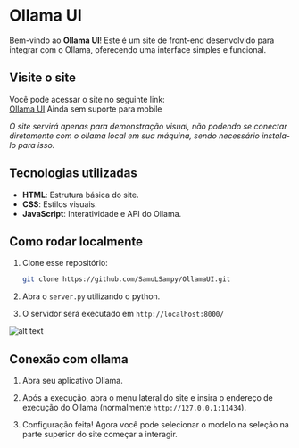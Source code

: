 # Ollama UI

Bem-vindo ao **Ollama UI**! Este é um site de front-end desenvolvido para integrar com o Ollama, oferecendo uma interface simples e funcional.

## Visite o site

Você pode acessar o site no seguinte link:  
[Ollama UI](https://ollama-ui-ten.vercel.app/)
Ainda sem suporte para mobile

*O site servirá apenas para demonstração visual, não podendo se conectar diretamente com o ollama local em sua máquina, sendo necessário instala-lo para isso.*

## Tecnologias utilizadas

- **HTML**: Estrutura básica do site.
- **CSS**: Estilos visuais.
- **JavaScript**: Interatividade e API do Ollama.

## Como rodar localmente

1. Clone esse repositório:
   ```bash
   git clone https://github.com/SamuLSampy/OllamaUI.git
   
2. Abra o ```server.py``` utilizando o python.

3. O servidor será executado em ```http://localhost:8000/```

![alt text](https://github.com/SamuLSampy/OllamaUI/blob/master/public/examples/page.png?raw=true)

## Conexão com ollama

1. Abra seu aplicativo Ollama.

2. Após a execução, abra o menu lateral do site e insira o endereço de execução do Ollama (normalmente ```http://127.0.0.1:11434```).

3. Configuração feita! Agora você pode selecionar o modelo na seleção na parte superior do site começar a interagir.
